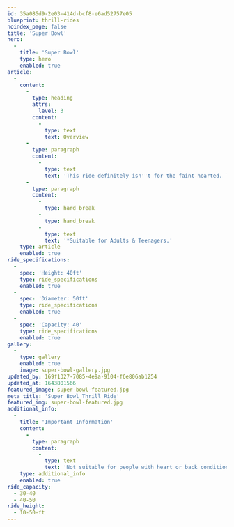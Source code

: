 ```yaml
---
id: 35a085d9-2e03-414d-bcf8-e6ad52757e05
blueprint: thrill-rides
noindex_page: false
title: 'Super Bowl'
hero:
  -
    title: 'Super Bowl'
    type: hero
    enabled: true
article:
  -
    content:
      -
        type: heading
        attrs:
          level: 3
        content:
          -
            type: text
            text: Overview
      -
        type: paragraph
        content:
          -
            type: text
            text: 'This ride definitely isn''t for the faint-hearted. The Superbowl funfair ride spins around while it gradually rises up to a vertical position. Riders will be left rattled and exhilarated all at the same time. '
      -
        type: paragraph
        content:
          -
            type: hard_break
          -
            type: hard_break
          -
            type: text
            text: '*Suitable for Adults & Teenagers.'
    type: article
    enabled: true
ride_specifications:
  -
    spec: 'Height: 40ft'
    type: ride_specifications
    enabled: true
  -
    spec: 'Diameter: 50ft'
    type: ride_specifications
    enabled: true
  -
    spec: 'Capacity: 40'
    type: ride_specifications
    enabled: true
gallery:
  -
    type: gallery
    enabled: true
    image: super-bowl-gallery.jpg
updated_by: 169f1327-7085-4e9a-9104-f6e806ab1254
updated_at: 1643801566
featured_image: super-bowl-featured.jpg
meta_title: 'Super Bowl Thrill Ride'
featured_img: super-bowl-featured.jpg
additional_info:
  -
    title: 'Important Information'
    content:
      -
        type: paragraph
        content:
          -
            type: text
            text: 'Not suitable for people with heart or back conditions or of a nervous disposition should avoid riding. Other medical conditions that may preclude riding include pregnancy, recent surgery, broken bones, or neck problems.'
    type: additional_info
    enabled: true
ride_capacity:
  - 30-40
  - 40-50
ride_height:
  - 10-50-ft
---
```

